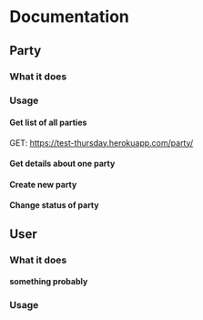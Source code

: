# Documentation

## Party
### What it does

### Usage
#### Get list of all parties
GET: https://test-thursday.herokuapp.com/party/
#### Get details about one party

#### Create new party

#### Change status of party


## User
### What it does
#### something probably
### Usage
